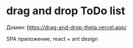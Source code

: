 # drag and drop ToDo list

Домен: https://drag-and-drop-theta.vercel.app/

SPA приложение, react + ant design